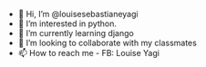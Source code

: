 - 👋 Hi, I’m @louisesebastianeyagi
- 👀 I’m interested in python.
- 🌱 I’m currently learning django
- 💞️ I’m looking to collaborate with my classmates
- 📫 How to reach me - FB: Louise Yagi

<!---
louisesebastianeyagi/louisesebastianeyagi is a ✨ special ✨ repository because its `README.md` (this file) appears on your GitHub profile.
You can click the Preview link to take a look at your changes.
--->
